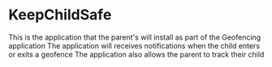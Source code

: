 # KeepChildSafe
This is the application that the parent's will install as part of the Geofencing application
The application will receives notifications when the child enters or exits a geofence
The application also allows the parent to track their child
